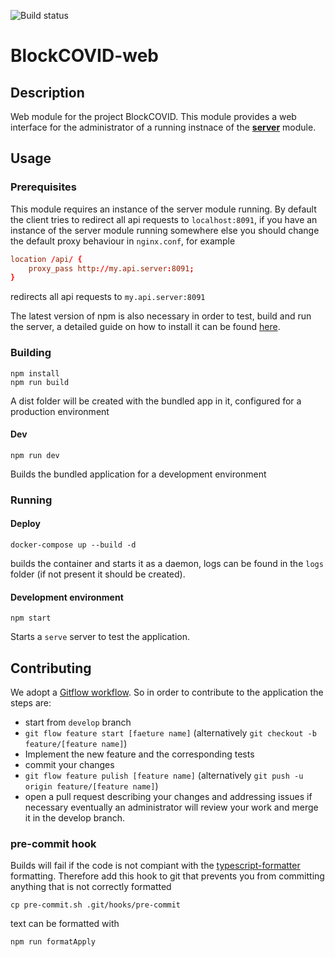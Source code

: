 ![Build status](https://github.com/SwevenSoftware/BlockCOVID-web/actions/workflows/build-bundle.yml/badge.svg)
# BlockCOVID-web
## Description
Web module for the project BlockCOVID.
This module provides a web interface for the administrator of a running instnace of the [**server**](https://github.com/SwevenSoftware/BlockCOVID-server) module.

## Usage
### Prerequisites
This module requires an instance of the server module running. By default the client tries to redirect all api requests to `localhost:8091`, if you have an instance of the server module running somewhere else you should change the default proxy behaviour in `nginx.conf`, for example
```conf
location /api/ {
    proxy_pass http://my.api.server:8091;
}
```
redirects all api requests to `my.api.server:8091`

The latest version of npm is also necessary in order to test, build and run the server, a detailed guide on how to install it can be found [here](https://www.npmjs.com/get-npm).

### Building
```shell
npm install
npm run build
```
A dist folder will be created with the bundled app in it, configured for a production environment

#### Dev
```shell
npm run dev
```
Builds the bundled application for a development environment

### Running
#### Deploy
```shell
docker-compose up --build -d
```
builds the container and starts it as a daemon, logs can be found in the `logs` folder (if not present it should be created). 
#### Development environment
```shell
npm start
```
Starts a `serve` server to test the application. 

## Contributing
We adopt a [Gitflow workflow](https://www.atlassian.com/git/tutorials/comparing-workflows/gitflow-workflow).
So in order to contribute to the application the steps are:
- start from `develop` branch
- `git flow feature start [faeture name]` (alternatively `git checkout -b feature/[feature name]`)
- Implement the new feature and the corresponding tests
- commit your changes
- `git flow feature pulish [feature name]` (alternatively `git push -u origin feature/[feature name]`)
- open a pull request describing your changes and addressing issues if necessary
eventually an administrator will review your work and merge it in the develop branch.
### pre-commit hook
Builds will fail if the code is not compiant with the [typescript-formatter](https://www.npmjs.com/package/typescript-formatter) formatting.
Therefore add this hook to git that prevents you from committing anything that is not correctly formatted
```shell
cp pre-commit.sh .git/hooks/pre-commit
```
text can be formatted with
```shell
npm run formatApply
```
